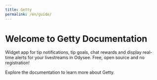 ```yaml
---
title: Getty
permalink: /en/guide/
---
```


# Welcome to Getty Documentation

Widget app for tip notifications, tip goals, chat rewards and display real-time alerts for your livestreams in Odysee. Free, open source and no registration!

Explore the documentation to learn more about Getty.
